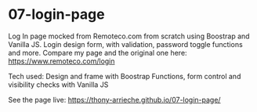 # 07-login-page
Log In page mocked from Remoteco.com from scratch using Boostrap and Vanilla JS. Login design form, with validation, password toggle functions and more. Compare my page and the original one here: https://www.remoteco.com/login

Tech used:
Design and frame with Boostrap
Functions, form control and visibility checks with Vanilla JS

See the page live: https://thony-arrieche.github.io/07-login-page/

